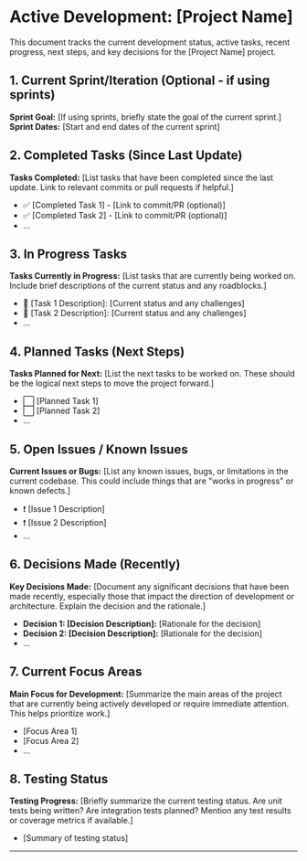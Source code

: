 # Active Development: [Project Name]

This document tracks the current development status, active tasks, recent progress, next steps, and key decisions for the [Project Name] project.

## 1. Current Sprint/Iteration (Optional - if using sprints)

**Sprint Goal:** [If using sprints, briefly state the goal of the current sprint.]
**Sprint Dates:** [Start and end dates of the current sprint]

## 2. Completed Tasks (Since Last Update)

**Tasks Completed:** [List tasks that have been completed since the last update.  Link to relevant commits or pull requests if helpful.]
* ✅ [Completed Task 1] - [Link to commit/PR (optional)]
* ✅ [Completed Task 2] - [Link to commit/PR (optional)]
* ...

## 3. In Progress Tasks

**Tasks Currently in Progress:** [List tasks that are currently being worked on.  Include brief descriptions of the current status and any roadblocks.]
* 🚧 [Task 1 Description]: [Current status and any challenges]
* 🚧 [Task 2 Description]: [Current status and any challenges]
* ...

## 4. Planned Tasks (Next Steps)

**Tasks Planned for Next:** [List the next tasks to be worked on.  These should be the logical next steps to move the project forward.]
* ⬜ [Planned Task 1]
* ⬜ [Planned Task 2]
* ...

## 5. Open Issues / Known Issues

**Current Issues or Bugs:** [List any known issues, bugs, or limitations in the current codebase.  This could include things that are "works in progress" or known defects.]
* ❗ [Issue 1 Description]
* ❗ [Issue 2 Description]
* ...

## 6. Decisions Made (Recently)

**Key Decisions Made:** [Document any significant decisions that have been made recently, especially those that impact the direction of development or architecture. Explain the decision and the rationale.]
* **Decision 1: [Decision Description]:** [Rationale for the decision]
* **Decision 2: [Decision Description]:** [Rationale for the decision]
* ...

## 7.  Current Focus Areas

**Main Focus for Development:** [Summarize the main areas of the project that are currently being actively developed or require immediate attention.  This helps prioritize work.]
* [Focus Area 1]
* [Focus Area 2]
* ...

## 8.  Testing Status

**Testing Progress:** [Briefly summarize the current testing status. Are unit tests being written? Are integration tests planned?  Mention any test results or coverage metrics if available.]
* [Summary of testing status]

---
